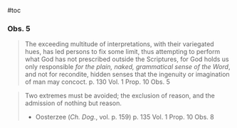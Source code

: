 #toc

### Obs. 5

> The exceeding multitude of interpretations, with their variegated hues, has led persons to fix some limit, thus attempting to perform what God has not prescribed outside the Scriptures, for God holds us only responsible *for the plain, naked, grammatical sense of the Word*, and not for recondite, hidden senses that the ingenuity or imagination of man may concoct.
> p. 130 Vol. 1 Prop. 10 Obs. 5

> Two extremes must be avoided; the exclusion of reason, and the admission of nothing but reason.
> - Oosterzee (*Ch. Dog.*, vol. p. 159)
> p. 135 Vol. 1 Prop. 10 Obs. 8